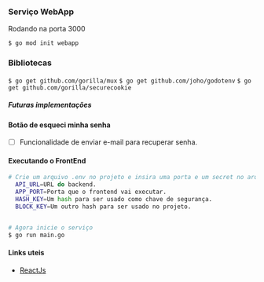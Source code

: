 ### Serviço WebApp

Rodando na porta 3000

`$ go mod init webapp`

### Bibliotecas

`$ go get github.com/gorilla/mux`
`$ go get github.com/joho/godotenv`
`$ go get github.com/gorilla/securecookie`

##### Futuras implementações

#### Botão de esqueci minha senha

- [ ] Funcionalidade de enviar e-mail para recuperar senha.

#### Executando o FrontEnd
```bash
# Crie um arquivo .env no projeto e insira uma porta e um secret no arquivo.
  API_URL=URL do backend.
  APP_PORT=Porta que o frontend vai executar.
  HASH_KEY=Um hash para ser usado como chave de segurança.
  BLOCK_KEY=Um outro hash para ser usado no projeto.


# Agora inicie o serviço
$ go run main.go
```
#### Links uteis
- [ReactJs](https://reactjs.org)
